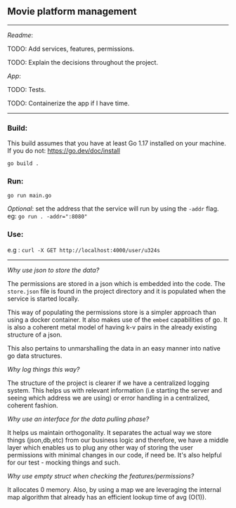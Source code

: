 ## Movie platform management


---

*Readme*: 

TODO: Add services, features, permissions.

TODO: Explain the decisions throughout the project.

*App*:

TODO: Tests.

TODO: Containerize the app if I have time.


---

### Build:

This build assumes that you have at least Go 1.17 installed on your machine. If you do not: https://go.dev/doc/install

`go build .`


[//]: # (?just binary or the user should have go preinstalled?)

### Run:

`go run main.go`

*Optional*: set the address that the service will run by using the `-addr` flag. eg: `go run . -addr=":8080"`

### Use:
e.g : `curl -X GET http://localhost:4000/user/u324s`




---

*Why use json to store the data?*

The permissions are stored in a json which is embedded into the code. The `store.json` file is found in the project directory
and it is populated when the service is started locally.

This way of populating the permissions store is a simpler approach than using a docker container. It also makes use of the 
`embed` capabilities of go. It is also a coherent metal model of having k-v pairs in the already existing structure of a json.

This also pertains to unmarshalling the data in an easy manner into native go data structures.

*Why log things this way?*

The structure of the project is clearer if we have a centralized logging system. This helps us
with relevant information (i.e starting the server and seeing which address we are using) or error handling in a centralized, coherent fashion.

*Why use an interface for the data pulling phase?*

It helps us maintain orthogonality. It separates the actual way we store things (json,db,etc) from our
business logic and therefore, we have a middle layer which enables us to plug any other way of storing
the user permissions with minimal changes in our code, if need be. It's also helpful for our test - mocking things and such.

[//]: # (*How do you handle fetching the usernames?*)

[//]: # ()
[//]: # (It's easier for the end-user if we don't throw immediately a 4xx error when he doesn't nail the username)

[//]: # (quite right because of capitalization or spaces. That's why I think it's better to treat the query beforehand and)

[//]: # (compare it to our actual users wo spaces/capitalization.)

*Why use empty struct when checking the features/permissions?*

It allocates 0 memory. Also, by using a map we are leveraging the internal map algorithm that already has an efficient lookup time of avg (O(1)).